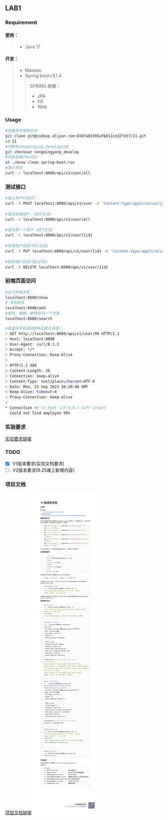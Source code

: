 ## LAB1

### Requirement
#### 使用：
>* Java 17
#### 开发：
>* Mavean
>* Spring boot=3.1.4
>>SPRING 依赖：
>>* JPA
>>* H2
>>* Web
### Usage

```bash
#克隆本仓库的代码
git clone git@codeup.aliyun.com:6507a61595afb811ce327e57/11.git
cd 11
#切换到songmingyag_develop分支
git checkout songmingyang_develop
#开启后端(MacOS)
sh ./mvnw clean spring-boot:run
#进行测试
curl -v localhost:8080/api/v1/user/all
```
### 测试接口
```bash
#插入用户(POST)：
curl -X POST localhost:8080/api/v1/user -H 'Content-type:application/json' -d '{"name": "Samwise Gamgee", "gender": "M","age":28}'

#查找全体用户：（GET方法）
curl -v localhost:8080/api/v1/user/all

#查找某一个用户（GET方法）
curl -v localhost:8080/api/v1/user/{id}

#修改用户信息(PUT方法)
curl -X PUT localhost:8080/api/v1/user/{id} -H 'Content-type:application/json' -d '{"name": "Samwise Gamgee","gender": "M","age":28}'

#删除用户信息(DELETE)
curl -X DELETE localhost:8080/api/v1/user/{id}
```

### 前端页面访问
```bash
#显示所有学生：
localhost:8080/show
# 添加学生
localhost:8080/add
#查找、更新、删除在同一个页面
localhost:8080/search
```


```bash
#若查找不到返回404及提示消息：
> GET http://localhost:8080/api/v1/user/99 HTTP/1.1
> Host: localhost:8080
> User-Agent: curl/8.1.2
> Accept: */*
> Proxy-Connection: Keep-Alive
>
< HTTP/1.1 404
< Content-Length: 26
< Connection: keep-alive
< Content-Type: text/plain;charset=UTF-8
< Date: Mon, 25 Sep 2023 16:20:48 GMT
< Keep-Alive: timeout=4
< Proxy-Connection: keep-alive
<
* Connection #0 to host 127.0.0.1 left intact
  Could not find employee 99%
```
### 实验要求
[实验要求链接](https://openmsg.yuque.com/krcw6r/ox372z/dphk2drit7ug3wgx?singleDoc#)

### TODO
- [x] V1版本要求(实验文档要求)
- [ ] V2版本要求(9.25课上新增内容)
### 项目文档
[项目文档链接](
https://docs.qq.com/doc/DYUlzaXRselFTeFhV?scene=0265cf9576c3e8ad9daf92b23eVnq1)
![avatar](../img/LAB1_doc.png)





